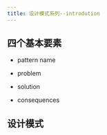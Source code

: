 ```yaml
---
title: 设计模式系列--introdution
---
```


## 四个基本要素

* pattern name

* problem

* solution

* consequences

## 设计模式









